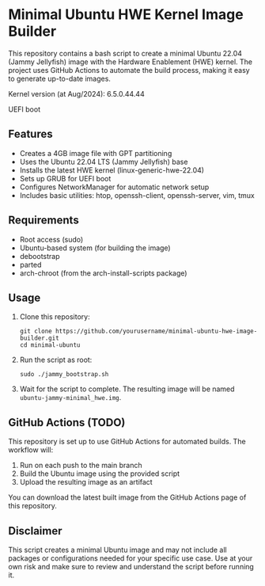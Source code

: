 # Minimal Ubuntu HWE Kernel Image Builder

This repository contains a bash script to create a minimal Ubuntu 22.04 (Jammy Jellyfish) image with the Hardware Enablement (HWE) kernel. The project uses GitHub Actions to automate the build process, making it easy to generate up-to-date images.

Kernel version (at Aug/2024): 6.5.0.44.44

UEFI boot

## Features

- Creates a 4GB image file with GPT partitioning
- Uses the Ubuntu 22.04 LTS (Jammy Jellyfish) base
- Installs the latest HWE kernel (linux-generic-hwe-22.04)
- Sets up GRUB for UEFI boot
- Configures NetworkManager for automatic network setup
- Includes basic utilities: htop, openssh-client, openssh-server, vim, tmux

## Requirements

- Root access (sudo)
- Ubuntu-based system (for building the image)
- debootstrap
- parted
- arch-chroot (from the arch-install-scripts package)

## Usage

1. Clone this repository:
   ```
   git clone https://github.com/yourusername/minimal-ubuntu-hwe-image-builder.git
   cd minimal-ubuntu
   ```

2. Run the script as root:
   ```
   sudo ./jammy_bootstrap.sh
   ```

3. Wait for the script to complete. The resulting image will be named `ubuntu-jammy-minimal_hwe.img`.

## GitHub Actions (TODO)

This repository is set up to use GitHub Actions for automated builds. The workflow will:

1. Run on each push to the main branch
2. Build the Ubuntu image using the provided script
3. Upload the resulting image as an artifact

You can download the latest built image from the GitHub Actions page of this repository.

## Disclaimer

This script creates a minimal Ubuntu image and may not include all packages or configurations needed for your specific use case. Use at your own risk and make sure to review and understand the script before running it.
